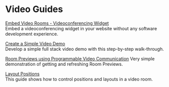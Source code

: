 # Video Guides

[Embed Video Rooms - Videoconferencing Widget](./Embed%20Video%20Rooms%20-%20Videoconferencing%20Widget)  
Embed a videoconferencing widget in your website without any software development experience.

[Create a Simple Video Demo](./Simple%20Video%20Demo)  
Develop a simple full stack video demo with this step-by-step walk-through.

[Room Previews using Programmable Video Communication](./Room%20Preview%20Demo)
Very simple demonstration of getting and refreshing Room Previews.

[Layout Positions](./Layout-Positions)  
This guide shows how to control positions and layouts in a video room.

